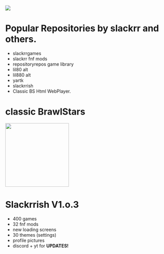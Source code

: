 # ![](https://github.com/slackrrish/Slackrrish/blob/main/Images/Headers/H1.png)
# Popular Repositories by slackrr and others.
- slackrrgames
- slackrr fnf mods
- repositoryrepos game library
- lil80 alt
- lil880 alt
- yartk
- slackrrish
- Classic BS Html WebPlayer.
# classic BrawlStars
<img src="https://github.com/slackrrish/Slackrrish/blob/main/Images/Icons/I1.png" width="200px">


# Slackrrish V1.o.3
- 400 games
- 32 fnf mods
- new loading screens
- 30 themes (settings)
- profile pictures
- discord + yt for **UPDATES!**
